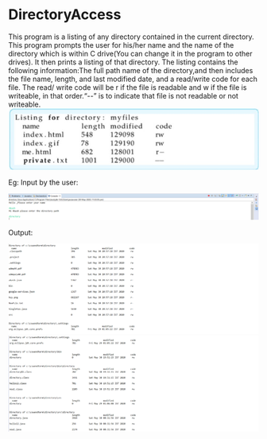 # DirectoryAccess
This program is a listing of any directory contained in the current directory.
This program prompts the user for his/her name and the name of  the  directory 
which is within C drive(You can change it in the program to other drives).  It 
then  prints  a  listing of that directory. The listing contains the following
information:The full path name of the directory,and then includes the file name,
length, and last modified date, and a read/write code for  each file. The read/
write code will be r if the file is readable and w if the file is writeable, in
that order.“--” is to indicate that file is not readable or not writeable. 
<img src="https://github.com/akashrajput25/DirectoryAccess/blob/master/direct.jpg">





Eg:
Input by the user:

<img src="https://github.com/akashrajput25/DirectoryAccess/blob/master/input.png">





Output:


<img src="https://github.com/akashrajput25/DirectoryAccess/blob/master/output_1.png">
<img src="https://github.com/akashrajput25/DirectoryAccess/blob/master/output_1_continues.png">
